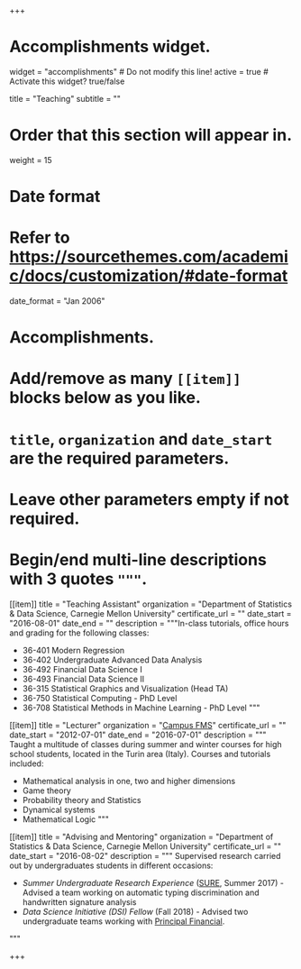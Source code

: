 +++
# Accomplishments widget.
widget = "accomplishments"  # Do not modify this line!
active = true  # Activate this widget? true/false

title = "Teaching"
subtitle = ""

# Order that this section will appear in.
weight = 15

# Date format
#   Refer to https://sourcethemes.com/academic/docs/customization/#date-format
date_format = "Jan 2006"

# Accomplishments.
#   Add/remove as many `[[item]]` blocks below as you like.
#   `title`, `organization` and `date_start` are the required parameters.
#   Leave other parameters empty if not required.
#   Begin/end multi-line descriptions with 3 quotes `"""`.

[[item]]
  title = "Teaching Assistant"
  organization = "Department of Statistics & Data Science, Carnegie Mellon University"
  certificate_url = ""
  date_start = "2016-08-01"
  date_end = ""
  description = """In-class tutorials, office hours and grading for the following classes: 

  * 36-401 Modern Regression 
  * 36-402 Undergraduate Advanced Data Analysis 
  * 36-492 Financial Data Science I 
  * 36-493 Financial Data Science II 
  * 36-315 Statistical Graphics and Visualization (Head TA)
  * 36-750 Statistical Computing - PhD Level
  * 36-708 Statistical Methods in Machine Learning - PhD Level
  """

[[item]]
  title = "Lecturer"
  organization = "[Campus FMS](http://www.campusmfs.it/)"
  certificate_url = ""
  date_start = "2012-07-01"
  date_end = "2016-07-01"
  description = """ Taught a multitude of classes during summer and winter courses for high school students, located in the Turin area (Italy). Courses and tutorials included:

  - Mathematical analysis in one, two and higher dimensions
  - Game theory
  - Probability theory and Statistics
  - Dynamical systems
  - Mathematical Logic
 """
  
[[item]]
  title = "Advising and Mentoring"
  organization = "Department of Statistics & Data Science, Carnegie Mellon University"
  certificate_url = ""
  date_start = "2016-08-02"
  description = """ Supervised research carried out by undergraduates students in different occasions:

  * *Summer Undergraduate Research Experience* ([SURE](http://summer.stat.cmu.edu/), Summer 2017) - Advised a team working on automatic typing discrimination and handwritten signature analysis
  * *Data Science Initiative (DSI) Fellow* (Fall 2018) - Advised two undergraduate teams working with [Principal Financial](https://www.principal.com/).

  """

+++
